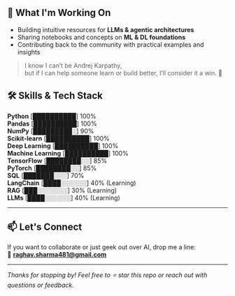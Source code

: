## 🚀 What I'm Working On
- Building intuitive resources for **LLMs & agentic architectures**
- Sharing notebooks and concepts on **ML & DL foundations**
- Contributing back to the community with practical examples and insights

> I know I can’t be Andrej Karpathy,  
> but if I can help someone learn or build better, I’ll consider it a win. 🙌

## 🛠️ Skills & Tech Stack

**Python**           [██████████] 100%  
**Pandas**           [██████████] 100%  
**NumPy**            [█████████░] 90%  
**Scikit-learn**     [██████████] 100%  
**Deep Learning**    [██████████] 100%  
**Machine Learning** [██████████] 100%  
**TensorFlow**       [████████░░] 85%  
**PyTorch**          [████████░░] 85%  
**SQL**              [███████░░░] 70%  
**LangChain**        [████░░░░░░] 40% (Learning)  
**RAG**              [███░░░░░░░] 30% (Learning)  
**LLMs**             [████░░░░░░] 40% (Learning)  

---

## 📫 Let's Connect

If you want to collaborate or just geek out over AI, drop me a line:  
📧 **raghav.sharma481@gmail.com**

---

*Thanks for stopping by! Feel free to ⭐ star this repo or reach out with questions or feedback.*
